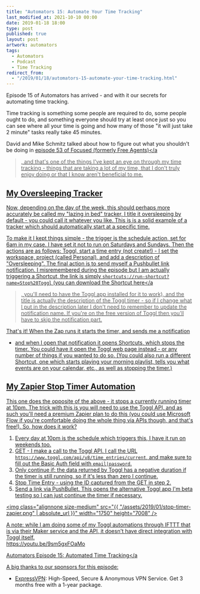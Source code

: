```yaml
---
title: "Automators 15: Automate Your Time Tracking"
last_modified_at: 2021-10-10 00:00
date: 2019-01-18 18:00
type: post
published: true
layout: post
artwork: automators
tags:
  - Automators
  - Podcast
  - Time Tracking
redirect_from:
  - "/2019/01/18/automators-15-automate-your-time-tracking.html"
---
```



  Episode 15 of Automators has arrived - and with it our secrets for automating
  time tracking.  

<!--more-->

  Time tracking is something some people are required to do, some people ought
  to do, and something everyone should try at least once just so you can see
  where all your time is going and how many of those "it will just take 2
  minute" tasks really take 45 minutes.  

  David and Mike Schmitz talked about how to figure out what you shouldn't be
  doing in
  <a href="https://www.relay.fm/focused/53"
    >episode 53 of Focused (formerly Free Agents)</a
  >, and that's one of the things I've kept an eye on through my time tracking -
  things that are taking a lot of my time, that I don't truly enjoy doing or
  that I know aren't beneficial to me.  
<h2>My Oversleeping Tracker</h2>

  Now, depending on the day of the week, this should perhaps more accurately be
  called my "lazing in bed" tracker, I title it oversleeping by default - you
  could call it whatever you like. This is is a solid example of a tracker which
  should automatically start at a specific time.  

  To make it I kept things simple - the trigger is the schedule action, set for
  6am in my case. I have set it not to run on Saturdays and Sundays. Then the
  actions are as follows: Toggl, start a time entry (not create!) - I set the
  workspace, project (called Personal), and add a description of "Oversleeping".
  The final action is to send myself a Pushbullet link notification. I
  misremembered during the episode but I am actually triggering a Shortcut, the
  link is simply <code>shortcuts://run-shortcut?name=Stop%20Toggl</code> (you
  can download the Shortcut
  <a href="https://www.icloud.com/shortcuts/dfacc8698cdd45a59929ae8768555581"
    >here</a
  >, you'll need to have the Toggl app installed for it to work), and the title
  is actually the description of the Toggl timer - so if I change what I put in
  the description later I don't need to remember to update the notification
  name. If you're on the free version of Toggl then you'll have to skip the
  notification part.  

  That's it! When the Zap runs it starts the timer, and sends me a notification
  - and when I open that notification it opens Shortcuts, which stops the timer.
  You could have it open the Toggl web page instead - or any number of things if
  you wanted to do so. (You could also run a different Shortcut, one which
  starts playing your morning playlist, tells you what events are on your
  calendar, etc., as well as stopping the timer.)  
<h2>My Zapier Stop Timer Automation</h2>

  This one does the opposite of the above - it stops a currently running timer
  at 10pm. The trick with this is you will need to use the Toggl API, and as
  such you'll need a premium Zapier plan to do this (you could use Microsoft
  Flow if you're comfortable doing the whole thing via APIs though, and that's
  free!). So, how does it work?  
<ol>
  <li>
    Every day at 10pm is the schedule which triggers this, I have it run on
    weekends too.
  </li>
  <li>
    GET - I make a call to the Toggl API. I call the URL
    <code>https://www.toggl.com/api/v8/time_entries/current</code>, and make
    sure to fill out the Basic Auth field with <code>email|password</code>.
  </li>
  <li>
    Only continue if: the data returned by Toggl has a negative duration if the
    timer is still running, so if it's less than zero I continue.
  </li>
  <li>Stop Time Entry - using the ID captured from the GET in step 2.</li>
  <li>
    Send a link via PushBullet. This opens the alternative Toggl app I'm beta
    testing so I can just continue the timer if necessary.
  </li>
</ol>

  <img
    class="alignnone size-medium"
    src="{{ "/assets/2019/01/stop-timer-zapier.png" | absolute_url }}"
    width="1750"
    height="7008"
  />  

  A note: while I am doing some of my Toggl automations through IFTTT that is
  via their Maker service and the API, it doesn't have direct integration with
  Toggl itself.  
https://youtu.be/9sm5gxFOaMo  

  <a href="https://www.relay.fm/automators/15"
    >Automators Episode 15: Automated Time Tracking</a
  >  
A big thanks to our sponsors for this episode:  
<ul>
  <li>
    <a href="https://www.expressvpn.com/automators">ExpressVPN</a>: High-Speed,
    Secure &amp; Anonymous VPN Service. Get 3 months free with a 1-year package.
  </li>
</ul>
